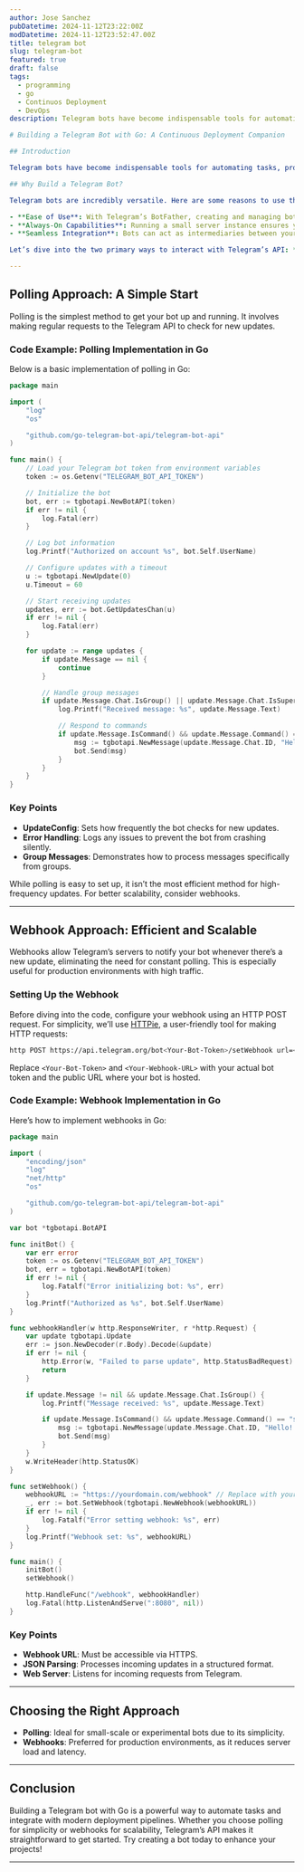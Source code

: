 ```yaml
---
author: Jose Sanchez
pubDatetime: 2024-11-12T23:22:00Z
modDatetime: 2024-11-12T23:52:47.00Z
title: telegram bot
slug: telegram-bot
featured: true
draft: false
tags:
  - programming
  - go
  - Continuos Deployment
  - DevOps
description: Telegram bots have become indispensable tools for automating tasks, providing instant user interaction, and integrating with continuous deployment (CD) pipelines. In this blog, we’ll explore the steps to create a Telegram bot using Go, detailing two approaches: **polling** and **webhooks**. Whether you’re just starting with bots or looking to streamline your deployment process, this guide has you covered.

# Building a Telegram Bot with Go: A Continuous Deployment Companion

## Introduction

Telegram bots have become indispensable tools for automating tasks, providing instant user interaction, and integrating with continuous deployment (CD) pipelines. In this blog, we’ll explore the steps to create a Telegram bot using Go, detailing two approaches: **polling** and **webhooks**. Whether you’re just starting with bots or looking to streamline your deployment process, this guide has you covered.

## Why Build a Telegram Bot?

Telegram bots are incredibly versatile. Here are some reasons to use them:

- **Ease of Use**: With Telegram’s BotFather, creating and managing bots is straightforward.
- **Always-On Capabilities**: Running a small server instance ensures your bot is available 24/7.
- **Seamless Integration**: Bots can act as intermediaries between your CI/CD system and team members, sending updates or handling commands.

Let’s dive into the two primary ways to interact with Telegram’s API: **polling** and **webhooks**.

---
```


## Polling Approach: A Simple Start

Polling is the simplest method to get your bot up and running. It involves making regular requests to the Telegram API to check for new updates.

### Code Example: Polling Implementation in Go

Below is a basic implementation of polling in Go:

```go
package main

import (
	"log"
	"os"

	"github.com/go-telegram-bot-api/telegram-bot-api"
)

func main() {
	// Load your Telegram bot token from environment variables
	token := os.Getenv("TELEGRAM_BOT_API_TOKEN")

	// Initialize the bot
	bot, err := tgbotapi.NewBotAPI(token)
	if err != nil {
		log.Fatal(err)
	}

	// Log bot information
	log.Printf("Authorized on account %s", bot.Self.UserName)

	// Configure updates with a timeout
	u := tgbotapi.NewUpdate(0)
	u.Timeout = 60

	// Start receiving updates
	updates, err := bot.GetUpdatesChan(u)
	if err != nil {
		log.Fatal(err)
	}

	for update := range updates {
		if update.Message == nil {
			continue
		}

		// Handle group messages
		if update.Message.Chat.IsGroup() || update.Message.Chat.IsSuperGroup() {
			log.Printf("Received message: %s", update.Message.Text)

			// Respond to commands
			if update.Message.IsCommand() && update.Message.Command() == "start" {
				msg := tgbotapi.NewMessage(update.Message.Chat.ID, "Hello! I'm here to assist.")
				bot.Send(msg)
			}
		}
	}
}
```

### Key Points

- **UpdateConfig**: Sets how frequently the bot checks for new updates.
- **Error Handling**: Logs any issues to prevent the bot from crashing silently.
- **Group Messages**: Demonstrates how to process messages specifically from groups.

While polling is easy to set up, it isn’t the most efficient method for high-frequency updates. For better scalability, consider webhooks.

---

## Webhook Approach: Efficient and Scalable

Webhooks allow Telegram’s servers to notify your bot whenever there’s a new update, eliminating the need for constant polling. This is especially useful for production environments with high traffic.

### Setting Up the Webhook

Before diving into the code, configure your webhook using an HTTP POST request. For simplicity, we’ll use [HTTPie](https://httpie.io/), a user-friendly tool for making HTTP requests:

```bash
http POST https://api.telegram.org/bot<Your-Bot-Token>/setWebhook url=<Your-Webhook-URL>
```

Replace `<Your-Bot-Token>` and `<Your-Webhook-URL>` with your actual bot token and the public URL where your bot is hosted.

### Code Example: Webhook Implementation in Go

Here’s how to implement webhooks in Go:

```go
package main

import (
	"encoding/json"
	"log"
	"net/http"
	"os"

	"github.com/go-telegram-bot-api/telegram-bot-api"
)

var bot *tgbotapi.BotAPI

func initBot() {
	var err error
	token := os.Getenv("TELEGRAM_BOT_API_TOKEN")
	bot, err = tgbotapi.NewBotAPI(token)
	if err != nil {
		log.Fatalf("Error initializing bot: %s", err)
	}
	log.Printf("Authorized as %s", bot.Self.UserName)
}

func webhookHandler(w http.ResponseWriter, r *http.Request) {
	var update tgbotapi.Update
	err := json.NewDecoder(r.Body).Decode(&update)
	if err != nil {
		http.Error(w, "Failed to parse update", http.StatusBadRequest)
		return
	}

	if update.Message != nil && update.Message.Chat.IsGroup() {
		log.Printf("Message received: %s", update.Message.Text)

		if update.Message.IsCommand() && update.Message.Command() == "start" {
			msg := tgbotapi.NewMessage(update.Message.Chat.ID, "Hello! I'm here to assist.")
			bot.Send(msg)
		}
	}
	w.WriteHeader(http.StatusOK)
}

func setWebhook() {
	webhookURL := "https://yourdomain.com/webhook" // Replace with your actual webhook URL
	_, err := bot.SetWebhook(tgbotapi.NewWebhook(webhookURL))
	if err != nil {
		log.Fatalf("Error setting webhook: %s", err)
	}
	log.Printf("Webhook set: %s", webhookURL)
}

func main() {
	initBot()
	setWebhook()

	http.HandleFunc("/webhook", webhookHandler)
	log.Fatal(http.ListenAndServe(":8080", nil))
}
```

### Key Points

- **Webhook URL**: Must be accessible via HTTPS.
- **JSON Parsing**: Processes incoming updates in a structured format.
- **Web Server**: Listens for incoming requests from Telegram.

---

## Choosing the Right Approach

- **Polling**: Ideal for small-scale or experimental bots due to its simplicity.
- **Webhooks**: Preferred for production environments, as it reduces server load and latency.

---

## Conclusion

Building a Telegram bot with Go is a powerful way to automate tasks and integrate with modern deployment pipelines. Whether you choose polling for simplicity or webhooks for scalability, Telegram’s API makes it straightforward to get started. Try creating a bot today to enhance your projects!

---

